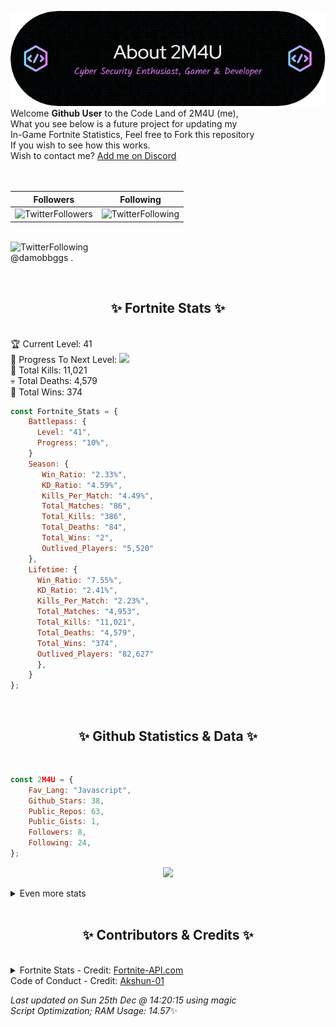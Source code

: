 
  ![Header](./src/github-banner.png)
  <br>
  Welcome **Github User** to the Code Land of 2M4U (me),<br>
  What you see below is a future project for updating my<br>
  In-Game Fortnite Statistics, Feel free to Fork this repository<br>
  If you wish to see how this works.
  <br>
  Wish to contact me? [Add me on Discord](https://tinyurl.com/addmeondiscord)
  <br><br>
  <br>
  
  | Followers  | Following |
  | ---------- |:---------:|
  | ![TwitterFollowers](https://img.shields.io/badge/Twitter%20Followers-85-blue)  | ![TwitterFollowing](https://img.shields.io/badge/Twitter%20Following-286-blue)  |


  <br>![TwitterFollowing](https://img.shields.io/badge/Latest%20Tweet--blue)<br>
  @damobbggs .
   
  <br><h2 align="center"> ✨ Fortnite Stats ✨</h2><br>
  🏆 Current Level: 41<br>
  🎉 Progress To Next Level: ![](https://geps.dev/progress/10)<br>
  🎯 Total Kills: 11,021<br>
  💀 Total Deaths: 4,579<br>
  👑 Total Wins: 374<br>

```js
const Fortnite_Stats = {
    Battlepass: {
      Level: "41",
      Progress: "10%",    
    }
    Season: { 
       Win_Ratio: "2.33%",
       KD_Ratio: "4.59%",
       Kills_Per_Match: "4.49%",
       Total_Matches: "86",
       Total_Kills: "386",
       Total_Deaths: "84",
       Total_Wins: "2",
       Outlived_Players: "5,520"
    },
    Lifetime: {
      Win_Ratio: "7.55%",
      KD_Ratio: "2.41%",
      Kills_Per_Match: "2.23%",
      Total_Matches: "4,953",
      Total_Kills: "11,021",
      Total_Deaths: "4,579",
      Total_Wins: "374",
      Outlived_Players: "82,627"
      },
    }
}; 
```


<br><h2 align="center"> ✨ Github Statistics & Data ✨</h2><br>

```js
const 2M4U = {
    Fav_Lang: "Javascript",
    Github_Stars: 38,
    Public_Repos: 63,
    Public_Gists: 1,
    Followers: 8,
    Following: 24,
}; 
```

<p align="center">
<img src="https://github-readme-streak-stats.herokuapp.com/?user=2M4U&theme=tokyonight">
</p>
<details>
  <summary>
      Even more stats
  </summary>
  <p align="center">
    <img src="https://github-profile-trophy.vercel.app/?username=2M4U&theme=dracula">
    <img src="https://github-readme-stats.vercel.app/api?username=2M4U&theme=tokyonight&count_private=true&show_icons=true&include_all_commits=true">
  </p>
</details>
<br><h2 align="center"> ✨ Contributors & Credits ✨</h2><br>
<details>
  <summary>
      Fortnite Stats - Credit: <a href="https://fortnite-api.com/?utm_source=github.com/2M4U/2M4U">Fortnite-API.com</a><br>
      Code of Conduct - Credit: <a href="https://github.com/Akshun-01">Akshun-01</a>
  </summary>
</details>

<!-- Last updated on Sun Dec 25 2022 14:20:15 GMT+0000 (Coordinated Universal Time) ;-;-->
<i>Last updated on  Sun 25th Dec @ 14:20:15 using magic<br>
Script Optimization; RAM Usage: 14.57</i>✨